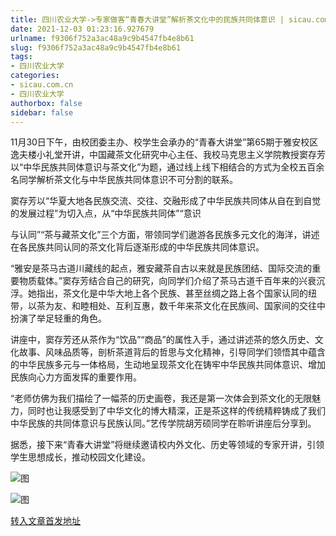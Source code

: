 ```yaml
---
title: 四川农业大学->专家做客“青春大讲堂”解析茶文化中的民族共同体意识 | sicau.com.cn
date: 2021-12-03 01:23:16.927679
urlname: f9306f752a3ac48a9c9b4547fb4e8b61
slug: f9306f752a3ac48a9c9b4547fb4e8b61
tags: 
- 四川农业大学
categories:
- sicau.com.cn
- 四川农业大学
authorbox: false
sidebar: false
---
```

11月30日下午，由校团委主办、校学生会承办的“青春大讲堂”第65期于雅安校区逸夫楼小礼堂开讲，中国藏茶文化研究中心主任、我校马克思主义学院教授窦存芳以“中华民族共同体意识与茶文化”为题，通过线上线下相结合的方式为全校五百余名同学解析茶文化与中华民族共同体意识不可分割的联系。

窦存芳以“华夏大地各民族交流、交往、交融形成了中华民族共同体从自在到自觉的发展过程”为切入点，从“中华民族共同体”“意识
<!--more-->
与认同”“茶与藏茶文化”三个方面，带领同学们遨游各民族多元文化的海洋，讲述在各民族共同认同的茶文化背后逐渐形成的中华民族共同体意识。

“雅安是茶马古道川藏线的起点，雅安藏茶自古以来就是民族团结、国际交流的重要物质载体。”窦存芳结合自己的研究，向同学们介绍了茶马古道千百年来的兴衰沉浮。她指出，茶文化是中华大地上各个民族、甚至丝绸之路上各个国家认同的纽带，以茶为友、和睦相处、互利互惠，数千年来茶文化在民族间、国家间的交往中扮演了举足轻重的角色。

讲座中，窦存芳还从茶作为“饮品”“商品”的属性入手，通过讲述茶的悠久历史、文化故事、风味品质等，剖析茶道背后的哲思与文化精神，引导同学们领悟其中蕴含的中华民族多元与一体格局，生动地呈现茶文化在铸牢中华民族共同体意识、增加民族向心力方面发挥的重要作用。

“老师仿佛为我们描绘了一幅茶的历史画卷，我还是第一次体会到茶文化的无限魅力，同时也让我感受到了中华文化的博大精深，正是茶这样的传统精粹铸成了我们中华民族的共同体意识与民族认同。”艺传学院胡芳硕同学在聆听讲座后分享到。

据悉，接下来“青春大讲堂”将继续邀请校内外文化、历史等领域的专家开讲，引领学生思想成长，推动校园文化建设。

![图](https://news.sicau.edu.cn/__local/3/6B/EA/4BBFE9548DB34077DAD04550458_CAD7C4C6_E0EE9.png)

![图](https://news.sicau.edu.cn/__local/4/D3/1F/C6465CBA5DED9E859DDFCB295C1_D9862899_9D1AE.png)

[转入文章首发地址](https://news.sicau.edu.cn/info/1078/65793.htm)